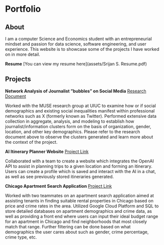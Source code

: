 # Portfolio


## About
I am a computer Science and Economics student with an entrepreneurial mindset and passion for data science, software engineering, and user experience. This website is to showcase some of the projects I have worked on in more detail.

**Resume**
[You can view my resume here](assets/Srijan S. Resume.pdf)

## Projects
**Network Analysis of Journalist ”bubbles” on Social Media**
[Research Document](assets/JNetworks.pdf)

Worked with the MUSE research group at UIUC to examine how or if social demographics and existing social inequalities manifest within professional networks such as X (formerly known as Twitter). Performed extensive data collection in aggregate, analysis, and modeling to establish how journalist/information clusters form on the basis of organization, gender, location, and other key demographics. Please refer to the research document above to observe the clusters generated and learn more about the context of the project.

**AI Itinerary Planner Website**
[Project Link](https://github.com/CS222-UIUC/course-project-chatbot)

Collaborated with a team to create a website which integrates the OpenAI API to assist in planning trips to a given location and forming an itinerary. Users can create a profile which is saved and interact with the AI in a chat, as well as see previously stored itineraries generated.

**Chicago Apartment Search Application**
[Project Link](https://github.com/cs411-alawini/sp24-cs411-team111-team111)

Worked with two teammates on an apartment search application aimed at assisting tenants in finding suitable rental properties in Chicago based on price and crime rates in the area. Utilized Google Cloud Platform and SQL to store detailed databases on apartment demographics and crime data, as well as providing a front end where users can input their ideal budget range for an apartment in Chicago and find neighborhoods that most closely match that range. Further filtering can be done based on what demographics the user cares about such as gender, crime percentage, crime type, etc. 
